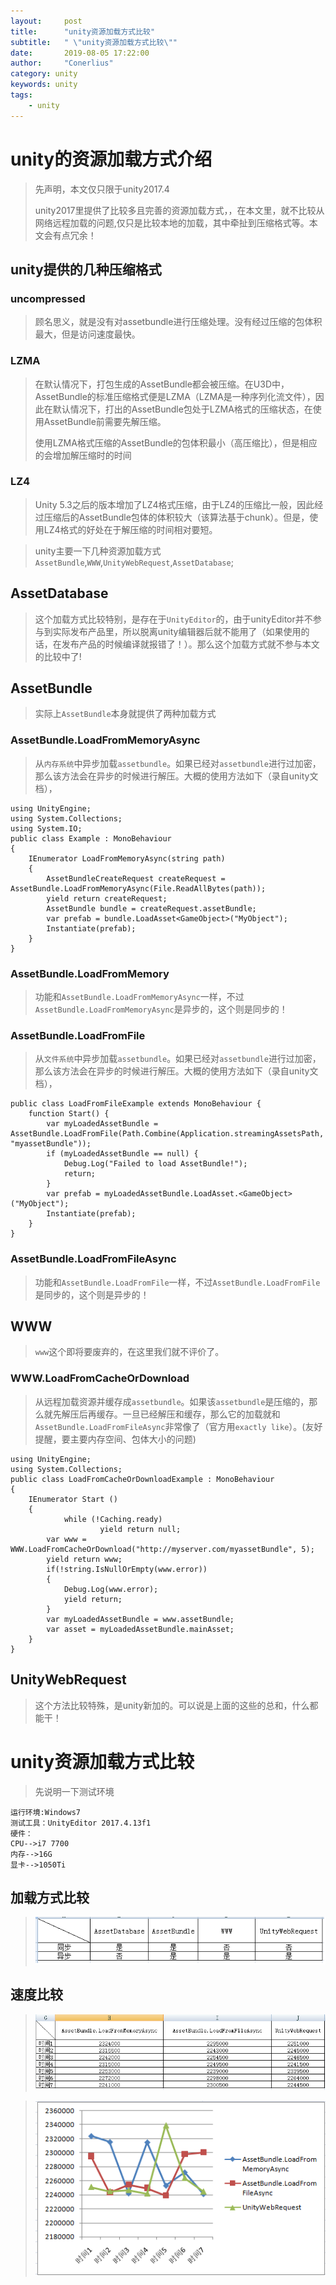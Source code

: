 ```yaml
---
layout:     post
title:      "unity资源加载方式比较"
subtitle:   " \"unity资源加载方式比较\""
date:       2019-08-05 17:22:00
author:     "Conerlius"
category: unity
keywords: unity
tags:
    - unity
---
```


# unity的资源加载方式介绍
> 先声明，本文仅只限于unity2017.4<br>
>
> unity2017里提供了比较多且完善的资源加载方式，，在本文里，就不比较从网络远程加载的问题,仅只是比较本地的加载，其中牵扯到压缩格式等。本文会有点冗余！<br>
## unity提供的几种压缩格式
### uncompressed
> 顾名思义，就是没有对assetbundle进行压缩处理。没有经过压缩的包体积最大，但是访问速度最快。
### LZMA
> 在默认情况下，打包生成的AssetBundle都会被压缩。在U3D中，AssetBundle的标准压缩格式便是LZMA（LZMA是一种序列化流文件），因此在默认情况下，打出的AssetBundle包处于LZMA格式的压缩状态，在使用AssetBundle前需要先解压缩。
>
> 使用LZMA格式压缩的AssetBundle的包体积最小（高压缩比），但是相应的会增加解压缩时的时间
### LZ4
> Unity 5.3之后的版本增加了LZ4格式压缩，由于LZ4的压缩比一般，因此经过压缩后的AssetBundle包体的体积较大（该算法基于chunk）。但是，使用LZ4格式的好处在于解压缩的时间相对要短。

>unity主要一下几种资源加载方式` AssetBundle `,` WWW `,` UnityWebRequest `,` AssetDatabase `;
## AssetDatabase
> 这个加载方式比较特别，是存在于` UnityEditor `的，由于unityEditor并不参与到实际发布产品里，所以脱离unity编辑器后就不能用了（如果使用的话，在发布产品的时候编译就报错了！）。那么这个加载方式就不参与本文的比较中了!
## AssetBundle
> 实际上`AssetBundle`本身就提供了两种加载方式
### AssetBundle.LoadFromMemoryAsync
> 从```内存系统```中异步加载`assetbundle`。如果已经对`assetbundle`进行过加密，那么该方法会在异步的时候进行解压。大概的使用方法如下（录自unity文档），

```
using UnityEngine;
using System.Collections;
using System.IO;
public class Example : MonoBehaviour
{
    IEnumerator LoadFromMemoryAsync(string path)
    {
        AssetBundleCreateRequest createRequest = AssetBundle.LoadFromMemoryAsync(File.ReadAllBytes(path));
        yield return createRequest;
        AssetBundle bundle = createRequest.assetBundle;
        var prefab = bundle.LoadAsset<GameObject>("MyObject");
        Instantiate(prefab);
    }
}
```


### AssetBundle.LoadFromMemory
> 功能和`AssetBundle.LoadFromMemoryAsync`一样，不过`AssetBundle.LoadFromMemoryAsync`是异步的，这个则是同步的！
### AssetBundle.LoadFromFile
> 从```文件系统```中异步加载`assetbundle`。如果已经对`assetbundle`进行过加密，那么该方法会在异步的时候进行解压。大概的使用方法如下（录自unity文档），
>
```
public class LoadFromFileExample extends MonoBehaviour {
    function Start() {
        var myLoadedAssetBundle = AssetBundle.LoadFromFile(Path.Combine(Application.streamingAssetsPath, "myassetBundle"));
        if (myLoadedAssetBundle == null) {
            Debug.Log("Failed to load AssetBundle!");
            return;
        }
        var prefab = myLoadedAssetBundle.LoadAsset.<GameObject>("MyObject");
        Instantiate(prefab);
    }
}
```

### AssetBundle.LoadFromFileAsync
> 功能和`AssetBundle.LoadFromFile`一样，不过`AssetBundle.LoadFromFile`是同步的，这个则是异步的！
## WWW
> `www`这个即将要废弃的，在这里我们就不评价了。
### WWW.LoadFromCacheOrDownload
> 从远程加载资源并缓存成`assetbundle`。如果该`assetbundle`是压缩的，那么就先解压后再缓存。一旦已经解压和缓存，那么它的加载就和`AssetBundle.LoadFromFileAsync`非常像了（官方用`exactly like`）。(友好提醒，要主要内存空间、包体大小的问题)

```
using UnityEngine;
using System.Collections;
public class LoadFromCacheOrDownloadExample : MonoBehaviour
{
    IEnumerator Start ()
    {
            while (!Caching.ready)
                    yield return null;
        var www = WWW.LoadFromCacheOrDownload("http://myserver.com/myassetBundle", 5);
        yield return www;
        if(!string.IsNullOrEmpty(www.error))
        {
            Debug.Log(www.error);
            yield return;
        }
        var myLoadedAssetBundle = www.assetBundle;
        var asset = myLoadedAssetBundle.mainAsset;
    }
}
```

## UnityWebRequest

> 这个方法比较特殊，是unity新加的。可以说是上面的这些的总和，什么都能干！

# unity资源加载方式比较
> 先说明一下测试环境

```
运行环境:Windows7
测试工具：UnityEditor 2017.4.13f1
硬件：
CPU-->i7 7700
内存-->16G
显卡-->1050Ti
```

## 加载方式比较
> ![iamge](/images/unity_assetbundle_compare_1.png)
## 速度比较
> ![image](/images/unity_assetbundle_compare_2.png)

> ![iamge](/images/unity_assetbundle_compare_3.png)
